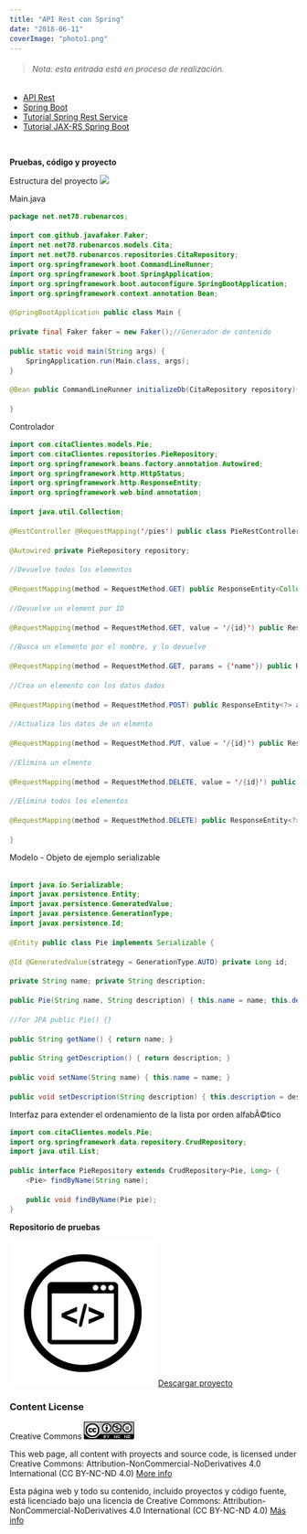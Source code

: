 ```yaml
---
title: "API Rest con Spring"
date: "2018-06-11"
coverImage: "photo1.png"
---
```

> ###### Nota: esta entrada está en proceso de realización.

- [API Rest](http://www.arquitecturajava.com/que-es-rest/)
- [Spring Boot](https://projects.spring.io/spring-boot/)
- [Tutorial Spring Rest Service](https://spring.io/guides/gs/rest-service/)
- [Tutorial JAX-RS Spring Boot](https://picodotdev.github.io/blog-bitix/2016/09/ejemplo-de-api-rest-en-java-con-jax-rs-y-spring-boot/)

 

**Pruebas, código y proyecto**

Estructura del proyecto [![](images/EstructuraMVC-216x300.png)](http://localhost/wp-content/uploads/2017/07/EstructuraMVC.png)

Main.java

```java
package net.net78.rubenarcos;

import com.github.javafaker.Faker; 
import net.net78.rubenarcos.models.Cita; 
import net.net78.rubenarcos.repositories.CitaRepository; 
import org.springframework.boot.CommandLineRunner; 
import org.springframework.boot.SpringApplication; 
import org.springframework.boot.autoconfigure.SpringBootApplication; 
import org.springframework.context.annotation.Bean;

@SpringBootApplication public class Main {

private final Faker faker = new Faker();//Generador de contenido

public static void main(String args) { 
    SpringApplication.run(Main.class, args); 
}

@Bean public CommandLineRunner initializeDb(CitaRepository repository){ return (args) -> { repository.deleteAll(); //Introduzco algunas frases para completar de forma aleatoria for(int i = 0; i < 20; i++) { repository.save(new Cita(faker.lorem().word(), faker.lorem().sentence())); } }; }

} 
```

Controlador

```java
import com.citaClientes.models.Pie; 
import com.citaClientes.repositories.PieRepository; 
import org.springframework.beans.factory.annotation.Autowired; 
import org.springframework.http.HttpStatus; 
import org.springframework.http.ResponseEntity; 
import org.springframework.web.bind.annotation;

import java.util.Collection;

@RestController @RequestMapping('/pies') public class PieRestController {

@Autowired private PieRepository repository;

//Devuelve todos los elementos

@RequestMapping(method = RequestMethod.GET) public ResponseEntity<Collection<Pie>> getAllPies() { return new ResponseEntity<>((Collection<Pie>) repository.findAll(), HttpStatus.OK); }

//Devuelve un element por ID

@RequestMapping(method = RequestMethod.GET, value = '/{id}') public ResponseEntity<Pie> getPieWithId(@PathVariable Long id) { return new ResponseEntity<>(repository.findOne(id), HttpStatus.OK); }

//Busca un elemento por el nombre, y lo devuelve

@RequestMapping(method = RequestMethod.GET, params = {'name'}) public ResponseEntity<Collection<Pie>> findPieWithName(@RequestParam(value = 'name') String name) { return new ResponseEntity<>(repository.findByName(name), HttpStatus.OK); }

//Crea un elemento con los datos dados

@RequestMapping(method = RequestMethod.POST) public ResponseEntity<?> addPie(@RequestBody Pie input) { return new ResponseEntity<>(repository.save(input), HttpStatus.CREATED); }

//Actualiza los datos de un elmento

@RequestMapping(method = RequestMethod.PUT, value = '/{id}') public ResponseEntity<?> updatePie(@PathVariable Long id, @RequestBody Pie pie) { if (repository.findOne(id) != null) { //TO-DO return new ResponseEntity<>(HttpStatus.OK); } else { return new ResponseEntity<>(HttpStatus.NOT\_FOUND); } }

//Elimina un elmento

@RequestMapping(method = RequestMethod.DELETE, value = '/{id}') public ResponseEntity<?> deletePie(@PathVariable Long id) { if (repository.findOne(id) != null) { repository.delete(id); return new ResponseEntity<>(HttpStatus.OK); } else { return new ResponseEntity<>(HttpStatus.NOT\_FOUND); } }

//Elimina todos los elementos

@RequestMapping(method = RequestMethod.DELETE) public ResponseEntity<?> deleteAllPie() { repository.deleteAll(); return new ResponseEntity<>(HttpStatus.NO\_CONTENT); }

}
```

Modelo - Objeto de ejemplo serializable

```java

import java.io.Serializable; 
import javax.persistence.Entity; 
import javax.persistence.GeneratedValue; 
import javax.persistence.GenerationType; 
import javax.persistence.Id;

@Entity public class Pie implements Serializable {

@Id @GeneratedValue(strategy = GenerationType.AUTO) private Long id;

private String name; private String description;

public Pie(String name, String description) { this.name = name; this.description = description; }

//for JPA public Pie() {}

public String getName() { return name; }

public String getDescription() { return description; }

public void setName(String name) { this.name = name; }

public void setDescription(String description) { this.description = description; } }

```

Interfaz para extender el ordenamiento de la lista por orden alfabÃ©tico

```java
import com.citaClientes.models.Pie;
import org.springframework.data.repository.CrudRepository;
import java.util.List;

public interface PieRepository extends CrudRepository<Pie, Long> { 
    <Pie> findByName(String name);

    public void findByName(Pie pie); 
}
```

**Repositorio de pruebas**

[![](Code-Optimization-3-256x2561.png)](https://github.com/rubenarcos2/prueba-api-rest-spring-java/src)
[Descargar proyecto](https://github.com/rubenarcos2/prueba-api-rest-spring-java/src)

### Content License

Creative Commons [![License: CC BY-NC-ND 4.0](88x311.png)](https://creativecommons.org/licenses/by-nc-nd/4.0/)

This web page, all content with proyects and source code, is licensed under Creative Commons: Attribution-NonCommercial-NoDerivatives 4.0 International (CC BY-NC-ND 4.0) [More info](https://creativecommons.org/licenses/by-nc-nd/4.0/)

Esta página web y todo su contenido, incluido proyectos y código fuente, está licenciado bajo una licencia de Creative Commons: Attribution-NonCommercial-NoDerivatives 4.0 International (CC BY-NC-ND 4.0) [Más info](https://creativecommons.org/licenses/by-nc-nd/4.0/deed.es)
